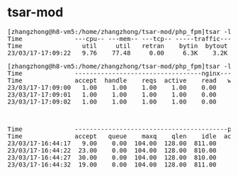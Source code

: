 # tsar-mod


<pre>
[zhangzhong@h8-vm5:/home/zhangzhong/tsar-mod/php_fpm]tsar -l
Time              ---cpu-- ---mem-- ---tcp-- -----traffic---- ---load- ------nginx----- -----php-fpm----
Time                util     util   retran    bytin  bytout    load1      qps      rt    slowR     qps
23/03/17-17:09:22   9.76    77.48     0.00     6.3K    3.2K     9.28     0.60    1.6K     0.00    0.00
</pre>

<pre>
[zhangzhong@h8-vm5:/home/zhangzhong/tsar-mod/php_fpm]tsar -l --nginx -i1
Time              ----------------------------------nginx---------------------------------
Time              accept  handle    reqs  active    read   write    wait     qps      rt
23/03/17-17:09:00   1.00    1.00    1.00    1.00    0.00    1.00    0.00    1.00   47.00
23/03/17-17:09:01   1.00    1.00    1.00    1.00    0.00    1.00    0.00    1.00    1.00
23/03/17-17:09:02   1.00    1.00    1.00    1.00    0.00    1.00    0.00    1.00   83.00


</pre>
<pre>
Time              -----------------------------------------php-fpm----------------------------------------
Time              accept   queue    maxq    qlen    idle  active   total  mactiv  mreach   slowR     qps
23/03/17-16:44:17   9.00    0.00  104.00  128.00  811.00    1.00  812.00   13.7K    0.00    0.00    1.00
23/03/17-16:44:22  23.00    0.00  104.00  128.00  810.00    2.00  812.00   13.7K    0.00    0.00    4.00
23/03/17-16:44:27  30.00    0.00  104.00  128.00  810.00    2.00  812.00   13.7K    0.00    0.00    6.00
23/03/17-16:44:32  19.00    0.00  104.00  128.00  811.00    1.00  812.00   13.7K    0.00    0.00    3.00
</pre>